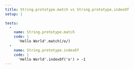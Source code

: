 ```yaml
---
title: String.prototype.match vs String.prototype.indexOf
setup: |
  
tests:
  -
    name: String.prototype.match
    code: |
      'Hello World'.match(/o/)
  -
    name: String.prototype.indexOf
    code: |
      'Hello World'.indexOf('o') > -1
---
```


